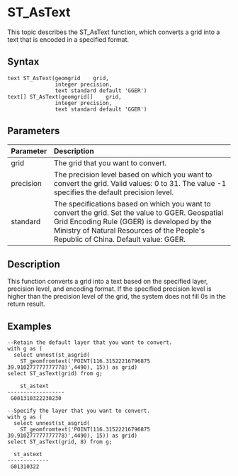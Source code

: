 # ST\_AsText

This topic describes the ST\_AsText function, which converts a grid into a text that is encoded in a specified format.

## Syntax

```
text ST_AsText(geomgrid    grid,
               integer precision,
               text standard default 'GGER')
text[] ST_AsText(geomgrid[]    grid,
               integer precision,
               text standard default 'GGER')
```

## Parameters

|Parameter|Description|
|:--------|:----------|
|grid|The grid that you want to convert.|
|precision|The precision level based on which you want to convert the grid. Valid values: 0 to 31. The value -1 specifies the default precision level.|
|standard|The specifications based on which you want to convert the grid. Set the value to GGER. Geospatial Grid Encoding Rule \(GGER\) is developed by the Ministry of Natural Resources of the People's Republic of China. Default value: GGER.|

## Description

This function converts a grid into a text based on the specified layer, precision level, and encoding format. If the specified precision level is higher than the precision level of the grid, the system does not fill 0s in the return result.

## Examples

```
--Retain the default layer that you want to convert.
with g as (
  select unnest(st_asgrid(
    ST_geomfromtext('POINT(116.31522216796875 39.910277777777778)',4490), 15)) as grid) 
select ST_asText(grid) from g;

    st_astext     
------------------
 G001310322230230

--Specify the layer that you want to convert.
with g as (
  select unnest(st_asgrid(
    ST_geomfromtext('POINT(116.31522216796875 39.910277777777778)',4490), 15)) as grid) 
select ST_asText(grid, 8) from g;

  st_astext  
-------------
 G01310322
```

